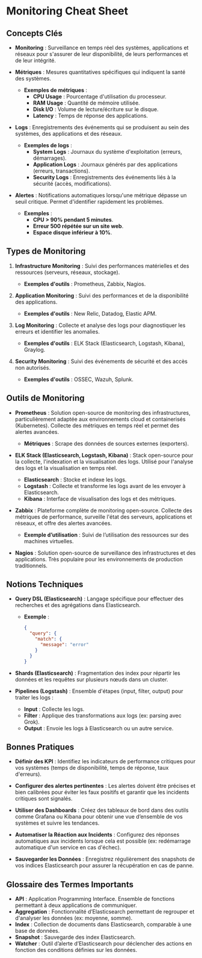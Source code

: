 # Monitoring Cheat Sheet

## Concepts Clés

- **Monitoring** : Surveillance en temps réel des systèmes, applications et réseaux pour s'assurer de leur disponibilité, de leurs performances et de leur intégrité.

- **Métriques** : Mesures quantitatives spécifiques qui indiquent la santé des systèmes.
  - **Exemples de métriques** :
    - **CPU Usage** : Pourcentage d'utilisation du processeur.
    - **RAM Usage** : Quantité de mémoire utilisée.
    - **Disk I/O** : Volume de lecture/écriture sur le disque.
    - **Latency** : Temps de réponse des applications.
  
- **Logs** : Enregistrements des événements qui se produisent au sein des systèmes, des applications et des réseaux.
  - **Exemples de logs** :
    - **System Logs** : Journaux du système d'exploitation (erreurs, démarrages).
    - **Application Logs** : Journaux générés par des applications (erreurs, transactions).
    - **Security Logs** : Enregistrements des événements liés à la sécurité (accès, modifications).

- **Alertes** : Notifications automatiques lorsqu'une métrique dépasse un seuil critique. Permet d'identifier rapidement les problèmes.
  - **Exemples** :
    - **CPU > 90% pendant 5 minutes**.
    - **Erreur 500 répétée sur un site web**.
    - **Espace disque inférieur à 10%**.

## Types de Monitoring

1. **Infrastructure Monitoring** : Suivi des performances matérielles et des ressources (serveurs, réseaux, stockage).
   - **Exemples d'outils** : Prometheus, Zabbix, Nagios.

2. **Application Monitoring** : Suivi des performances et de la disponibilité des applications.
   - **Exemples d'outils** : New Relic, Datadog, Elastic APM.

3. **Log Monitoring** : Collecte et analyse des logs pour diagnostiquer les erreurs et identifier les anomalies.
   - **Exemples d'outils** : ELK Stack (Elasticsearch, Logstash, Kibana), Graylog.

4. **Security Monitoring** : Suivi des événements de sécurité et des accès non autorisés.
   - **Exemples d'outils** : OSSEC, Wazuh, Splunk.

## Outils de Monitoring

- **Prometheus** : Solution open-source de monitoring des infrastructures, particulièrement adaptée aux environnements cloud et containerisés (Kubernetes). Collecte des métriques en temps réel et permet des alertes avancées.
  - **Métriques** : Scrape des données de sources externes (exporters).

- **ELK Stack (Elasticsearch, Logstash, Kibana)** : Stack open-source pour la collecte, l'indexation et la visualisation des logs. Utilisé pour l'analyse des logs et la visualisation en temps réel.
  - **Elasticsearch** : Stocke et indexe les logs.
  - **Logstash** : Collecte et transforme les logs avant de les envoyer à Elasticsearch.
  - **Kibana** : Interface de visualisation des logs et des métriques.

- **Zabbix** : Plateforme complète de monitoring open-source. Collecte des métriques de performance, surveille l'état des serveurs, applications et réseaux, et offre des alertes avancées.
  - **Exemple d’utilisation** : Suivi de l’utilisation des ressources sur des machines virtuelles.

- **Nagios** : Solution open-source de surveillance des infrastructures et des applications. Très populaire pour les environnements de production traditionnels.

## Notions Techniques

- **Query DSL (Elasticsearch)** : Langage spécifique pour effectuer des recherches et des agrégations dans Elasticsearch.
  - **Exemple** :
    ```json
    {
      "query": {
        "match": {
          "message": "error"
        }
      }
    }
    ```

- **Shards (Elasticsearch)** : Fragmentation des index pour répartir les données et les requêtes sur plusieurs nœuds dans un cluster.
  
- **Pipelines (Logstash)** : Ensemble d'étapes (input, filter, output) pour traiter les logs :
  - **Input** : Collecte les logs.
  - **Filter** : Applique des transformations aux logs (ex: parsing avec Grok).
  - **Output** : Envoie les logs à Elasticsearch ou un autre service.

## Bonnes Pratiques

- **Définir des KPI** : Identifiez les indicateurs de performance critiques pour vos systèmes (temps de disponibilité, temps de réponse, taux d'erreurs).
  
- **Configurer des alertes pertinentes** : Les alertes doivent être précises et bien calibrées pour éviter les faux positifs et garantir que les incidents critiques sont signalés.

- **Utiliser des Dashboards** : Créez des tableaux de bord dans des outils comme Grafana ou Kibana pour obtenir une vue d’ensemble de vos systèmes et suivre les tendances.

- **Automatiser la Réaction aux Incidents** : Configurez des réponses automatiques aux incidents lorsque cela est possible (ex: redémarrage automatique d'un service en cas d'échec).

- **Sauvegarder les Données** : Enregistrez régulièrement des snapshots de vos indices Elasticsearch pour assurer la récupération en cas de panne.

## Glossaire des Termes Importants

- **API** : Application Programming Interface. Ensemble de fonctions permettant à deux applications de communiquer.
- **Aggregation** : Fonctionnalité d’Elasticsearch permettant de regrouper et d'analyser les données (ex: moyenne, somme).
- **Index** : Collection de documents dans Elasticsearch, comparable à une base de données.
- **Snapshot** : Sauvegarde des index Elasticsearch.
- **Watcher** : Outil d’alerte d’Elasticsearch pour déclencher des actions en fonction des conditions définies sur les données.

